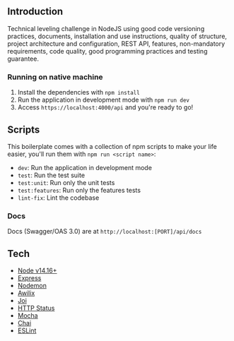 ## Introduction
Technical leveling challenge in NodeJS using good code versioning practices, documents, installation and use instructions, quality of structure, project architecture and configuration, REST API, features, non-mandatory requirements, code quality, good programming practices and testing guarantee.

### Running on native machine
1. Install the dependencies with `npm install`
2. Run the application in development mode with `npm run dev`
3. Access `https://localhost:4000/api` and you're ready to go!

## Scripts
This boilerplate comes with a collection of npm scripts to make your life easier, you'll run them with `npm run <script name>`:
- `dev`: Run the application in development mode
- `test`: Run the test suite
- `test:unit`: Run only the unit tests
- `test:features`: Run only the features tests
- `lint-fix`: Lint the codebase

### Docs
Docs (Swagger/OAS 3.0) are at `http://localhost:[PORT]/api/docs`

## Tech
- [Node v14.16+](http://nodejs.org/)
- [Express](https://npmjs.com/package/express)
- [Nodemon](https://www.npmjs.com/package/nodemon)
- [Awilix](https://www.npmjs.com/package/awilix)
- [Joi](https://www.npmjs.com/package/joi)
- [HTTP Status](https://www.npmjs.com/package/http-status)
- [Mocha](https://www.npmjs.com/package/mocha)
- [Chai](https://www.npmjs.com/package/chai)
- [ESLint](https://www.npmjs.com/package/eslint)